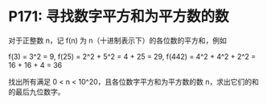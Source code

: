 # P171: 寻找数字平方和为平方数的数

对于正整数 n，记 f(n) 为 n（十进制表示下）的各位数的平方和，例如

f(3) = 3^2 = 9,
f(25) = 2^2 + 5^2 = 4 + 25 = 29,
f(442) = 4^2 + 4^2 + 2^2 = 16 + 16 + 4 = 36

找出所有满足 0 < n < 10^20，且各位数字平方和为平方数的数 n，求出它们的和的最后九位数字。





